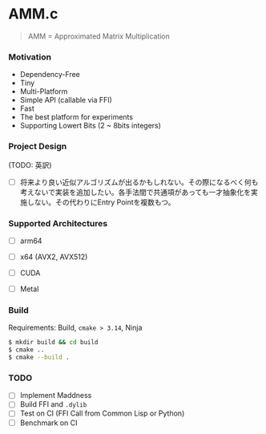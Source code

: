 # AMM.c

> AMM = Approximated Matrix Multiplication

### Motivation

- Dependency-Free
- Tiny
- Multi-Platform
- Simple API (callable via FFI)
- Fast
- The best platform for experiments
- Supporting Lowert Bits (2 ~ 8bits integers)

### Project Design

(TODO: 英訳)

- [ ] 将来より良い近似アルゴリズムが出るかもしれない。その際になるべく何も考えないで実装を追加したい。各手法間で共通項があっても一才抽象化を実施しない。その代わりにEntry Pointを複数もつ。

### Supported Architectures

- [ ] arm64
- [ ] x64 (AVX2, AVX512)
- [ ] CUDA
- [ ] Metal


### Build

Requirements: Build, `cmake > 3.14`, Ninja

```sh
$ mkdir build && cd build
$ cmake ..
$ cmake --build .
```

### TODO

- [ ] Implement Maddness
- [ ] Build FFI and `.dylib`
- [ ] Test on CI (FFI Call from Common Lisp or Python)
- [ ] Benchmark on CI
